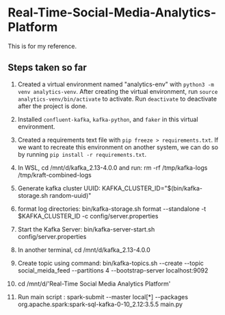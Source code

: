 # Real-Time-Social-Media-Analytics-Platform

This is for my reference.

## Steps taken so far

1. Created a virtual environment named "analytics-env" with `python3 -m venv analytics-venv`. After creating the virtual environment, run `source analytics-venv/bin/activate` to activate. Run `deactivate` to deactivate after the project is done.

2. Installed `confluent-kafka`, `kafka-python`, and `faker` in this virtual environment.

3. Created a requirements text file with `pip freeze > requirements.txt`. If we want to recreate this environment on another system, we can do so by running `pip install -r requirements.txt`.

4. In WSL, cd /mnt/d/kafka_2.13-4.0.0 and run:  rm -rf /tmp/kafka-logs /tmp/kraft-combined-logs

5. Generate kafka cluster UUID: KAFKA_CLUSTER_ID="$(bin/kafka-storage.sh random-uuid)"

6. format log directories: bin/kafka-storage.sh format --standalone -t $KAFKA_CLUSTER_ID -c config/server.properties

7. Start the Kafka Server: bin/kafka-server-start.sh config/server.properties

8. In another terminal, cd /mnt/d/kafka_2.13-4.0.0

9. Create topic using command: bin/kafka-topics.sh --create --topic social_meida_feed --partitions 4 --bootstrap-server localhost:9092

10. cd /mnt/d/'Real-Time Social Media Analytics Platform'

11. Run main script : spark-submit --master local[*] --packages org.apache.spark:spark-sql-kafka-0-10_2.12:3.5.5 main.py